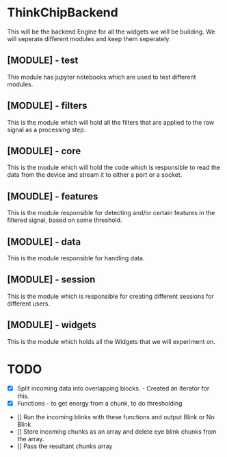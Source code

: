 # ThinkChipBackend

This will be the backend Engine for all the widgets we will be building. 
We will seperate different modules and keep them seperately.

## [MODULE] - test
This module has jupyter notebooks which are used to test different modules.

## [MODULE] - filters
This is the module which will hold all the filters that are applied to the raw signal as a processing step.

## [MODULE] - core
This is the module which will hold the code which is responsible to read the data from the device and stream it to 
either a port or a socket.

## [MOUDLE] - features
This is the module responsible for detecting and/or certain features in the filtered signal, based on some threshold.

## [MODULE] - data
This is the module responsible for handling data.

## [MODULE] - session
This is the module which is responsible for creating different sessions for different users.

## [MODULE] - widgets
This is the module which holds all the Widgets that we will experiment on.

# TODO 
- [x] Split incoming data into overlapping blocks.
		- Created an Iterator for this.
- [x] Functions - to get energy from a chunk, to do thresholding
- [] Run the incoming blinks with these functions and output Blink or No Blink
- [] Store incoming chunks as an array and delete eye blink chunks from the array.
- [] Pass the resultant chunks array 
